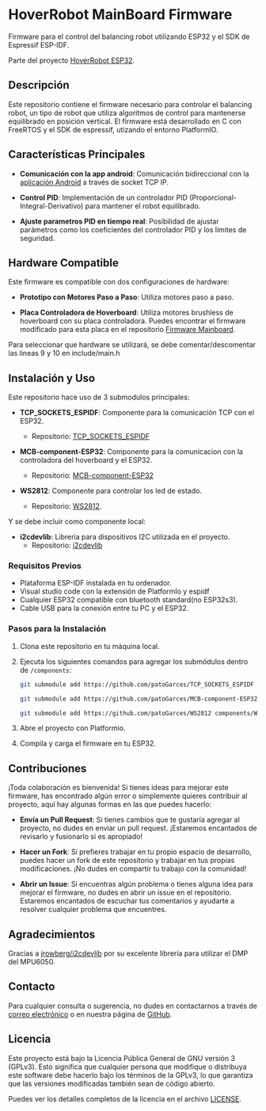 # HoverRobot MainBoard Firmware

Firmware para el control del balancing robot utilizando ESP32 y el SDK de Espressif ESP-IDF.

Parte del proyecto [HoverRobot ESP32](https://github.com/patoGarces/HoverRobot_ProyectoFinal).

## Descripción

Este repositorio contiene el firmware necesario para controlar el balancing robot, un tipo de robot que utiliza algoritmos de control para mantenerse equilibrado en posición vertical. El firmware está desarrollado en C con FreeRTOS y el SDK de espressif, utizando el entorno PlatformIO.

## Características Principales

- **Comunicación con la app android**: Comunicación bidireccional con la [aplicación Android](https://github.com/patoGarces/HoverRobotApp-balancing-robot/) a través de socket TCP IP.

- **Control PID**: Implementación de un controlador PID (Proporcional-Integral-Derivativo) para mantener el robot equilibrado.  

- **Ajuste parametros PID en tiempo real**: Posibilidad de ajustar parámetros como los coeficientes del controlador PID y los límites de seguridad.

## Hardware Compatible

Este firmware es compatible con dos configuraciones de hardware:

- **Prototipo con Motores Paso a Paso**: Utiliza motores paso a paso.
  
- **Placa Controladora de Hoverboard**: Utiliza motores brushless de hoverboard con su placa controladora. Puedes encontrar el firmware modificado para esta placa en el repositorio [Firmware Mainboard](https://github.com/patoGarces/hoverrobot-firmware-hack-FOC).

Para seleccionar que hardware se utilizará, se debe comentar/descomentar las lineas 9 y 10 en include/main.h

## Instalación y Uso

Este repositorio hace uso de 3 submodulos principales:

- **TCP_SOCKETS_ESPIDF**: Componente para la comunicación TCP con el ESP32.
  - Repositorio: [TCP_SOCKETS_ESPIDF](https://github.com/patoGarces/TCP_SOCKETS_ESPIDF)
    
- **MCB-component-ESP32**: Componente para la comunicacion con la controladora del hoverboard y el ESP32.
  - Repositorio: [MCB-component-ESP32](https://github.com/patoGarces/MCB-component-ESP32)

- **WS2812**: Componente para controlar los led de estado.
  - Repositorio: [WS2812](https://github.com/patoGarces/WS2812).

Y se debe incluir como componente local: 
- **i2cdevlib**: Librería para dispositivos I2C utilizada en el proyecto.
  - Repositorio: [i2cdevlib](https://github.com/jrowberg/i2cdevlib)

### Requisitos Previos

- Plataforma ESP-IDF instalada en tu ordenador.
- Visual studio code con la extensión de PlatformIo y espidf
- Cualquier ESP32 compatible con bluetooth standard(no ESP32s3).
- Cable USB para la conexión entre tu PC y el ESP32.

### Pasos para la Instalación

1. Clona este repositorio en tu máquina local.
2. Ejecuta los siguientes comandos para agregar los submódulos dentro de `/components`:

    ```bash
    git submodule add https://github.com/patoGarces/TCP_SOCKETS_ESPIDF components/TCP_SOCKETS
    ```

    ```bash
    git submodule add https://github.com/patoGarces/MCB-component-ESP32 components/MCB-component-ESP32
    ```

    ```bash
    git submodule add https://github.com/patoGarces/WS2812 components/WS2812
    ```

3. Abre el proyecto con Platformio.
4. Compila y carga el firmware en tu ESP32.


## Contribuciones

¡Toda colaboración es bienvenida! Si tienes ideas para mejorar este firmware, has encontrado algún error o simplemente quieres contribuir al proyecto, aquí hay algunas formas en las que puedes hacerlo:

- **Envía un Pull Request**: Si tienes cambios que te gustaría agregar al proyecto, no dudes en enviar un pull request. ¡Estaremos encantados de revisarlo y fusionarlo si es apropiado!

- **Hacer un Fork**: Si prefieres trabajar en tu propio espacio de desarrollo, puedes hacer un fork de este repositorio y trabajar en tus propias modificaciones. ¡No dudes en compartir tu trabajo con la comunidad!

- **Abrir un Issue**: Si encuentras algún problema o tienes alguna idea para mejorar el firmware, no dudes en abrir un issue en el repositorio. Estaremos encantados de escuchar tus comentarios y ayudarte a resolver cualquier problema que encuentres.

## Agradecimientos

Gracias a [jrowberg/i2cdevlib](https://github.com/jrowberg/i2cdevlib) por su excelente librería para utilizar el DMP del MPU6050.

## Contacto

Para cualquier consulta o sugerencia, no dudes en contactarnos a través de [correo electrónico](mailto:patricio.garces@outlook.com) o en nuestra página de [GitHub](https://github.com/patoGarces).

## Licencia

Este proyecto está bajo la Licencia Pública General de GNU versión 3 (GPLv3). Esto significa que cualquier persona que modifique o distribuya este software debe hacerlo bajo los términos de la GPLv3, lo que garantiza que las versiones modificadas también sean de código abierto.

Puedes ver los detalles completos de la licencia en el archivo [LICENSE](LICENSE).
